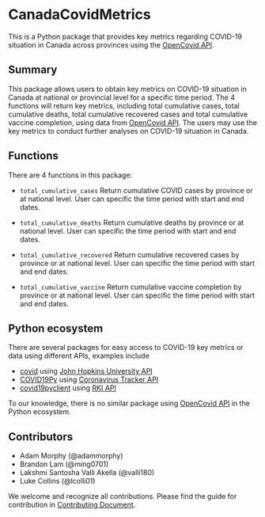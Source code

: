 # CanadaCovidMetrics

This is a Python package that provides key metrics regarding COVID-19 situation in Canada across provinces using the [OpenCovid API](https://opencovid.ca/api/).

## Summary

This package allows users to obtain key metrics on COVID-19 situation in Canada at national or provincial level for a specific time period. The 4 functions will return key metrics, including total cumulative cases, total cumulative deaths, total cumulative recovered cases and total cumulative vaccine completion, using data from [OpenCovid API](https://opencovid.ca/api/). The users may use the key metrics to conduct further analyses on COVID-19 situation in Canada.

## Functions

There are 4 functions in this package:

-   `total_cumulative_cases` Return cumulative COVID cases by province or at national level. User can specific the time period with start and end dates.

-   `total_cumulative_deaths` Return cumulative deaths by province or at national level. User can specific the time period with start and end dates.

-   `total_cumulative_recovered` Return cumulative recovered cases by province or at national level. User can specific the time period with start and end dates.

-   `total_cumulative_vaccine` Return cumulative vaccine completion by province or at national level. User can specific the time period with start and end dates.

## Python ecosystem

There are several packages for easy access to COVID-19 key metrics or data using different APIs, examples include
- [covid](https://github.com/nf1s/covid) using [John Hopkins University API](https://coronavirus.jhu.edu/about/)
- [COVID19Py](https://github.com/Kamaropoulos/COVID19Py) using [Coronavirus Tracker API](https://github.com/ExpDev07/coronavirus-tracker-api)
- [covid19pyclient](https://github.com/NiklasTiede/covid19pyclient) using [RKI API](https://github.com/marlon360/rki-covid-api)

To our knowledge, there is no similar package using [OpenCovid API](https://opencovid.ca/api/) in the Python ecosystem.

## Contributors

-   Adam Morphy (@adammorphy)
-   Brandon Lam (@ming0701)
-   Lakshmi Santosha Valli Akella (@valli180)
-   Luke Collins (@lcolli01)

We welcome and recognize all contributions. Please find the guide for contribution in [Contributing Document](https://github.com/UBC-MDS/CanadaCovidMetrics/blob/main/CONTRIBUTING.md).
